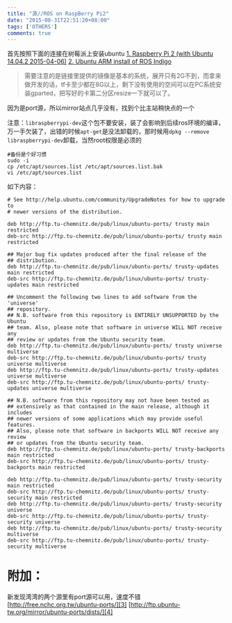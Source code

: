 ```yaml
---
title: "源//ROS on RaspBerry Pi2"
date: "2015-08-31T22:51:20+08:00"
tags: ['OTHERS']
comments: true
---
```


首先按照下面的连接在树莓派上安装ubuntu
[1. Raspberry Pi 2 (with Ubuntu 14.04.2 2015-04-06)][1]
[2. Ubuntu ARM install of ROS Indigo][2]
> 需要注意的是链接里提供的镜像是基本的系统，展开只有2G不到，而拿来做开发的话，tf卡至少都在8G以上，剩下没有使用的空间可以在PC系统安装gparted，把写好的卡第二分区resize一下就可以了。

因为是port源，所以mirror站点几乎没有，找到个比主站稍快点的一个

注意：`libraspberrypi-dev`这个包不要安装，装了会影响到后续ros环境的编译，万一手欠装了，出错的时候`apt-get`是没法卸载的，那时候用`dpkg --remove libraspberrypi-dev`卸载，当然root权限是必须的

<!--more-->


```
#备份是个好习惯
sudo -i
cp /etc/apt/sources.list /etc/apt/sources.list.bak
vi /etc/apt/sources.list
```
如下内容：
```
# See http://help.ubuntu.com/community/UpgradeNotes for how to upgrade to
# newer versions of the distribution.

deb http://ftp.tu-chemnitz.de/pub/linux/ubuntu-ports/ trusty main restricted
deb-src http://ftp.tu-chemnitz.de/pub/linux/ubuntu-ports/ trusty main restricted

## Major bug fix updates produced after the final release of the
## distribution.
deb http://ftp.tu-chemnitz.de/pub/linux/ubuntu-ports/ trusty-updates main restricted
deb-src http://ftp.tu-chemnitz.de/pub/linux/ubuntu-ports/ trusty-updates main restricted

## Uncomment the following two lines to add software from the 'universe'
## repository.
## N.B. software from this repository is ENTIRELY UNSUPPORTED by the Ubuntu
## team. Also, please note that software in universe WILL NOT receive any
## review or updates from the Ubuntu security team.
deb http://ftp.tu-chemnitz.de/pub/linux/ubuntu-ports/ trusty universe multiverse
deb-src http://ftp.tu-chemnitz.de/pub/linux/ubuntu-ports/ trusty universe multiverse
deb http://ftp.tu-chemnitz.de/pub/linux/ubuntu-ports/ trusty-updates universe multiverse
deb-src http://ftp.tu-chemnitz.de/pub/linux/ubuntu-ports/ trusty-updates universe multiverse

## N.B. software from this repository may not have been tested as
## extensively as that contained in the main release, although it includes
## newer versions of some applications which may provide useful features.
## Also, please note that software in backports WILL NOT receive any review
## or updates from the Ubuntu security team.
deb http://ftp.tu-chemnitz.de/pub/linux/ubuntu-ports/ trusty-backports main restricted
deb-src http://ftp.tu-chemnitz.de/pub/linux/ubuntu-ports/ trusty-backports main restricted

deb http://ftp.tu-chemnitz.de/pub/linux/ubuntu-ports/ trusty-security main restricted
deb-src http://ftp.tu-chemnitz.de/pub/linux/ubuntu-ports/ trusty-security main restricted
deb http://ftp.tu-chemnitz.de/pub/linux/ubuntu-ports/ trusty-security universe
deb-src http://ftp.tu-chemnitz.de/pub/linux/ubuntu-ports/ trusty-security universe
deb http://ftp.tu-chemnitz.de/pub/linux/ubuntu-ports/ trusty-security multiverse
deb-src http://ftp.tu-chemnitz.de/pub/linux/ubuntu-ports/ trusty-security multiverse
```
附加：
======
新发现湾湾的两个源里有port源可以用，速度不错
[http://free.nchc.org.tw/ubuntu-ports/][3]
[http://ftp.ubuntu-tw.org/mirror/ubuntu-ports/dists/][4]

[1]: https://wiki.ubuntu.com/ARM/RaspberryPi
[2]: http://wiki.ros.org/indigo/Installation/UbuntuARM
[3]: http://free.nchc.org.tw/ubuntu-ports/
[4]: http://ftp.ubuntu-tw.org/mirror/ubuntu-ports/dists/
